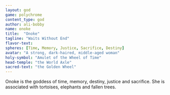 ```yaml
---
layout: god
game: polychrome
content_type: god
author: ali-bobby
name: onoke
title:  "Onoke"
tagline: "Waits Without End"
flavor-text:
spheres: [Time, Memory, Justice, Sacrifice, Destiny]
avatar: "A strong, dark-haired, middle-aged woman"
holy-symbol: "Amulet of the Wheel of Time"
head-temple: "the World Axle"
sacred-text: "the Golden Wheel"
---
```


Onoke is the goddess of time, memory, destiny, justice and sacrifice. She is associated with tortoises, elephants and fallen trees.
